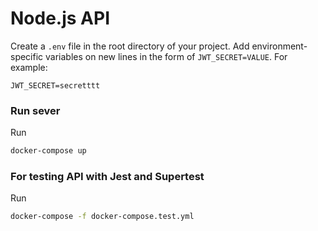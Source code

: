 # Node.js API

Create a `.env` file in the root directory of your project. Add
environment-specific variables on new lines in the form of `JWT_SECRET=VALUE`.
For example:

```dosini
JWT_SECRET=secretttt

```

### Run sever

Run

```bash
docker-compose up
```

### For testing API with Jest and Supertest

Run

```bash
docker-compose -f docker-compose.test.yml
```
